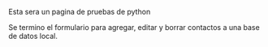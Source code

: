 Esta sera un pagina de pruebas de python 

Se termino el formulario para agregar, editar y borrar contactos a una base de datos local.
